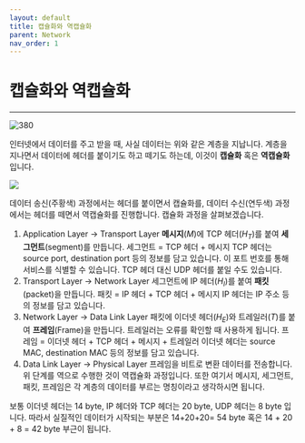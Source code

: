 ```yaml
---
layout: default
title: 캡슐화와 역캡슐화
parent: Network
nav_order: 1
---
```


# 캡슐화와 역캡슐화
***

![380](https://i.imgur.com/dsN4Sik.png)

인터넷에서 데이터를 주고 받을 때, 사실 데이터는 위와 같은 계층을 지납니다. 계층을 지나면서 데이터에 헤더를 붙이기도 하고 떼기도 하는데, 이것이 **캡슐화** 혹은 **역캡슐화**입니다.


![](https://i.imgur.com/VxIY6th.png)


데이터 송신(주황색) 과정에서는 헤더를 붙이면서 캡슐화를, 데이터 수신(연두색) 과정에서는 헤더를 떼면서 역캡슐화를 진행합니다.
캡슐화 과정을 살펴보겠습니다.
1. Application Layer -> Transport Layer
	**메시지**($M$)에 TCP 헤더($H_T$)를 붙여 **세그먼트**(segment)를 만듭니다.
		세그먼트 = TCP 헤더 + 메시지
	TCP 헤더는 source port, destination port 등의 정보를 담고 있습니다. 이 포트 번호를 통해 서비스를 식별할 수 있습니다.
	TCP 헤더 대신 UDP 헤더를 붙일 수도 있습니다.
2. Transport Layer -> Network Layer
	세그먼트에 IP 헤더($H_I$)를 붙여 **패킷**(packet)을 만듭니다.
		패킷 = IP 헤더 + TCP 헤더 + 메시지
	IP 헤더는 IP 주소 등의 정보를 담고 있습니다.
3. Network Layer -> Data Link Layer
	패킷에 이더넷 헤더($H_E$)와 트레일러($T$)를 붙여 **프레임**(Frame)을 만듭니다. 트레일러는 오류를 확인할 때 사용하게 됩니다.
		프레임 = 이더넷 헤더 + TCP 헤더 + 메시지 + 트레일러
	이더넷 헤더는 source MAC, destination MAC 등의 정보를 담고 있습니다. 
4. Data Link Layer -> Physical Layer
	프레임을 비트로 변환 데이터를 전송합니다.
위 단계를 역으로 수행한 것이 역캡슐화 과정입니다. 또한 여기서 메시지, 세그먼트, 패킷, 프레임은 각 계층의 데이터를 부르는 명칭이라고 생각하시면 됩니다. 

 보통 이더넷 헤더는 14 byte, IP 헤더와 TCP 헤더는 20 byte, UDP 헤더는 8 byte 입니다.
 따라서 실질적인 데이터가 시작되는 부분은 14+20+20= 54 byte 혹은 14 + 20 + 8 = 42 byte 부근이 됩니다.
